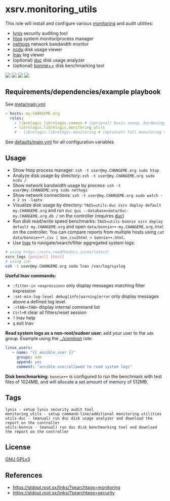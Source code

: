 # xsrv.monitoring_utils

This role will install and configure various [monitoring](../monitoring) and audit utilities:
- [lynis](https://cisofy.com/lynis/) security auditing tool
- [htop](https://hisham.hm/htop/) system monitor/process manager
- [nethogs](https://github.com/raboof/nethogs) network bandwidth monitor
- [ncdu](https://en.wikipedia.org/wiki/Ncdu) disk usage viewer
- [lnav](https://lnav.org/) log viewer
- (optional) [duc](https://duc.zevv.nl/) disk usage analyzer
- (optional) [bonnie++](https://duc.zevv.nl/) disk benchmarking tool

[![](https://screenshots.debian.net/shrine/screenshot/14778/simage/small-452873bef369d0f5e75810ae017f68a8.png)](https://screenshots.debian.net/package/htop)
[![](https://screenshots.debian.net/shrine/screenshot/1778/simage/small-0c752cadb8feb5a6b61ce71ac57297de.png)](https://screenshots.debian.net/package/ncdu)
[![](https://screenshots.debian.net/shrine/screenshot/24326/simage/small-1167322e1240250cff9315a66de3a8be.png)](https://screenshots.debian.net/package/duc)
[![](https://screenshots.debian.net/shrine/screenshot/24938/simage/small-5281f76ba280900d7b9c4a6e10476ada.png)](https://screenshots.debian.net/package/bonnie++)


## Requirements/dependencies/example playbook

See [meta/main.yml](meta/main.yml)

```yaml
- hosts: my.CHANGEME.org
  roles:
    - librelogic.librelogic.common # (optional) basic setup, hardening, firewall
    - librelogic.librelogic.monitoring_utils
    # - librelogic.librelogic.monitoring # (optional) full monitoring suite including monitoring_utils
```

See [defaults/main.yml](defaults/main.yml) for all configuration variables


## Usage

- Show htop process manager: `ssh -t user@my.CHANGEME.org sudo htop`
- Analyze disk usage by directory: `ssh -t user@my.CHANGEME.org sudo ncdu /`
- Show network bandwidth usage by process: `ssh -t user@my.CHANGEME.org sudo nethogs`
- Show network connections: `ssh -t user@my.CHANGEME.org sudo watch -n 2 ss -laptu`
- Visualize disk usage by directory: `TAGS=utils-duc xsrv deploy default my.CHANGEME.org` and run `duc gui --database=data/duc-my.CHANGEME.org.db /` on the controller (requires [duc](https://packages.debian.org/bookworm/duc))
- Run disk read/write speed benchmarks: `TAGS=utils-bonnie xsrv deploy default my.CHANGEME.org` and open `data/bonnie++-my.CHANGEME.org.html` on the controller. You can compare reports from multiple hosts using `cat data/bonnie++*.csv | bon_csv2html > bonnie++.html`.
- Use [lnav](https://docs.lnav.org/) to navigate/search/filter aggregated system logs:

```bash
# using https://xsrv.readthedocs.io/en/latest/
xsrv logs [project] [host]
# using ssh
ssh -t user@my.CHANGEME.org sudo lnav /var/log/syslog
```

**Useful lnav commands:**
- `:filter-in <expression>` only display messages matching filter expression
- `:set-min-log-level debug|info|warning|error` only display messages above a defined log level.
- `:<TAB><TAB>` display internal command list
- `Ctrl+R` clear all filters/reset session
- `?` lnav help
- `q` exit lnav

**Read system logs as a non-root/sudoer user**: add your user to the `adm` group. Example using the [../common](common) role:

```yaml
linux_users:
   - name: "{{ ansible_user }}"
     groups: adm
     append: yes
     comment: "ansible user/allowed to read system logs"
```

**Disk benchmarking:** `bonnie++` is configured to run the benchmark with test files of 1024MB, and will allocate a set amount of memory of 512MB.


## Tags

<!--BEGIN TAGS LIST-->
```
lynis - setup lynis security audit tool
monitoring_utils - setup command-line/additional monitoring utilities
utils-duc - (manual) run duc disk usage analyzer and download the report on the controller
utils-bonnie - (manual) run duc disk benchmarking tool and download the report on the controller
```
<!--END TAGS LIST-->


## License

[GNU GPLv3](../../LICENSE)


## References

- https://stdout.root.sx/links/?searchtags=monitoring
- https://stdout.root.sx/links/?searchtags=security

